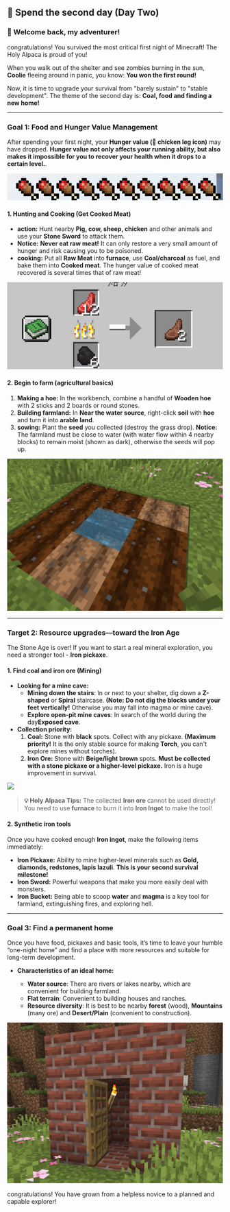 ## 📅 Spend the second day (Day Two)





### 🩷 Welcome back, my adventurer!



congratulations! You survived the most critical first night of Minecraft! The Holy Alpaca is proud of you!

When you walk out of the shelter and see zombies burning in the sun, **Coolie** fleeing around in panic, you know: **You won the first round!**

Now, it is time to upgrade your survival from "barely sustain" to "stable development". The theme of the second day is: **Coal, food and finding a new home!**

------



### Goal 1: **Food and Hunger Value Management**



After spending your first night, your **Hunger value (🍗 chicken leg icon)** may have dropped. **Hunger value not only affects your running ability, but also makes it impossible for you to recover your health when it drops to a certain level.**.

![](https://raw.githubusercontent.com/DavidLin-Hub/My-Website/refs/heads/main/some_image/%E9%A5%BF%E4%BA%86.png)

#### 1. Hunting and Cooking (Get Cooked Meat)



- **action:** Hunt nearby **Pig, cow, sheep, chicken** and other animals and use your **Stone Sword** to attack them.
- **Notice:** **Never eat raw meat!** It can only restore a very small amount of hunger and risk causing you to be poisoned.
- **cooking:** Put all **Raw Meat** into **furnace**, use **Coal/charcoal** as fuel, and bake them into **Cooked meat**. The hunger value of cooked meat recovered is several times that of raw meat!

![](https://raw.githubusercontent.com/DavidLin-Hub/My-Website/refs/heads/main/some_image/cook-meat.png)

#### 2. Begin to farm (agricultural basics)



1. **Making a hoe:** In the workbench, combine a handful of **Wooden hoe** with 2 sticks and 2 boards or round stones.
2. **Building farmland:** In **Near the water source**, right-click **soil** with **hoe** and turn it into **arable land**.
3. **sowing:** Plant the **seed** you collected (destroy the grass drop). **Notice:** The farmland must be close to water (with water flow within 4 nearby blocks) to remain moist (shown as dark), otherwise the seeds will pop up.

![](https://raw.githubusercontent.com/DavidLin-Hub/My-Website/refs/heads/main/some_image/%E7%A7%8D%E5%9C%B0.png)

------



### Target 2: **Resource upgrades—toward the Iron Age**



The Stone Age is over! If you want to start a real mineral exploration, you need a stronger tool - **Iron pickaxe**.



#### 1. Find coal and iron ore (Mining)



- **Looking for a mine cave:**
  - **Mining down the stairs**: In or next to your shelter, dig down a **Z-shaped** or **Spiral** staircase. **(Note: Do not dig the blocks under your feet vertically!** Otherwise you may fall into magma or mine cave).
  - **Explore open-pit mine caves**: In search of the world during the day**Exposed cave**.
- **Collection priority:**
  1. **Coal:** Stone with **black** spots. Collect with any pickaxe. **(Maximum priority!** It is the only stable source for making **Torch**, you can't explore mines without torches).
  2. **Iron Ore:** Stone with **Beige/light brown** spots. **Must be collected with a stone pickaxe or a higher-level pickaxe.** Iron is a huge improvement in survival.

![](https://raw.githubusercontent.com/DavidLin-Hub/My-Website/refs/heads/main/some_image/2025-09-28_19.41.22.png)

> **💡 Holy Alpaca Tips:** The collected **Iron ore** cannot be used directly! You need to use **furnace** to burn it into **Iron Ingot** to make the tool!



#### 2. Synthetic iron tools



Once you have cooked enough **Iron ingot**, make the following items immediately:

- **Iron Pickaxe:** Ability to mine higher-level minerals such as **Gold, diamonds, redstones, lapis lazuli**. **This is your second survival milestone!**
- **Iron Sword:** Powerful weapons that make you more easily deal with monsters.
- **Iron Bucket:** Being able to scoop **water** and **magma** is a key tool for farmland, extinguishing fires, and exploring hell.

------



### Goal 3: **Find a permanent home**



Once you have food, pickaxes and basic tools, it’s time to leave your humble “one-night home” and find a place with more resources and suitable for long-term development.

- **Characteristics of an ideal home:**

  - **Water source**: There are rivers or lakes nearby, which are convenient for building farmland.
  - **Flat terrain**: Convenient to building houses and ranches.
  - **Resource diversity**: It is best to be nearby **forest** (wood), **Mountains** (many ore) and **Desert/Plain** (convenient to construction).

![](https://raw.githubusercontent.com/DavidLin-Hub/My-Website/refs/heads/main/some_image/small_home.png)

congratulations! You have grown from a helpless novice to a planned and capable explorer!